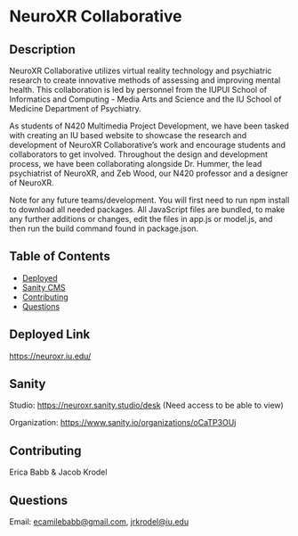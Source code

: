 # NeuroXR Collaborative

## Description

NeuroXR Collaborative utilizes virtual reality technology and psychiatric research to create innovative methods of assessing and improving mental health. This collaboration is led by personnel from the IUPUI School of Informatics and Computing - Media Arts and Science and the IU School of Medicine Department of Psychiatry.

As students of N420 Multimedia Project Development, we have been tasked with creating an IU based website to showcase the research and development of NeuroXR Collaborative’s work and encourage students and collaborators to get involved. Throughout the design and development process, we have been collaborating alongside Dr. Hummer, the lead psychiatrist of NeuroXR, and Zeb Wood, our N420 professor and a designer of NeuroXR.

Note for any future teams/development. You will first need to run npm install to download all needed packages. All JavaScript files are bundled, to make any further additions or changes, edit the files in app.js or model.js, and then run the build command found in package.json.

## Table of Contents

- [Deployed](#deployed)
- [Sanity CMS](#Sanity)
- [Contributing](#contributing)
- [Questions](#questions)

## Deployed Link

https://neuroxr.iu.edu/

## Sanity

Studio: https://neuroxr.sanity.studio/desk (Need access to be able to view)

Organization: https://www.sanity.io/organizations/oCaTP3OUj

## Contributing

Erica Babb & Jacob Krodel

## Questions

Email: ecamilebabb@gmail.com, jrkrodel@iu.edu

